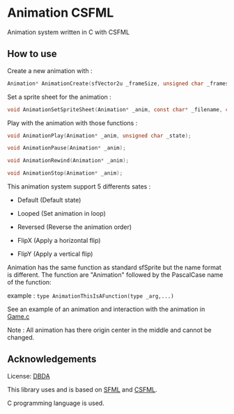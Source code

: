 # Animation CSFML

Animation system written in C with CSFML

## How to use
Create a new animation with :
```c
Animation* AnimationCreate(sfVector2u _frameSize, unsigned char _framesNb)
```
Set a sprite sheet for the animation  :
```c
void AnimationSetSpriteSheet(Animation* _anim, const char* _filename, const char* _structure, sfVector2u* _animationOffset, sfVector2u* _blockLength);
```
Play with the animation with those functions :
```c
void AnimationPlay(Animation* _anim, unsigned char _state);

void AnimationPause(Animation* _anim);

void AnimationRewind(Animation* _anim);

void AnimationStop(Animation* _anim);
```
This animation system support 5 differents sates : 

 - Default (Default state)
 
 - 	Looped (Set animation in loop)
 
 -  Reversed (Reverse the animation order)

 - FlipX (Apply a horizontal flip)

 -  FlipY (Apply a vertical flip)

Animation has the same function as standard sfSprite but the name format is different.
The function are "Animation" followed by the PascalCase name of the function:

example : `type AnimationThisIsAFunction(type _arg,...)`

See an example of an animation and interaction with the animation in [Game.c](https://github.com/AlanParadis/animation-csfml/blob/master/Game.c)

Note :
All animation has there origin center in the middle and cannot be changed.

## Acknowledgements

License: [DBDA](https://dbad-license.org/)

This library uses and is based on [SFML](http://www.sfml-dev.org/ "Simple and Fast Multimedia Library") and [CSFML](http://www.sfml-dev.org/download/csfml/).

C programming language is used.
